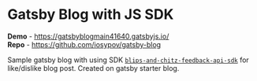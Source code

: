 # Gatsby Blog with JS SDK

**Demo** - https://gatsbyblogmain41640.gatsbyjs.io/   
**Repo** - https://github.com/iosypov/gatsby-blog

Sample gatsby blog with using SDK [`blips-and-chitz-feedback-api-sdk`](https://www.npmjs.com/package/blips-and-chitz-feedback-api-sdk) for like/dislike blog post.
Created on gatsby starter blog.
